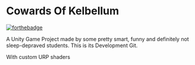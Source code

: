 # Cowards Of Kelbellum

[![forthebadge](https://forthebadge.com/images/badges/works-on-my-machine.svg)](https://forthebadge.com)

A Unity Game Project made by some pretty smart, funny and definitely not sleep-depraved students. This is its Development Git.


With custom URP shaders
